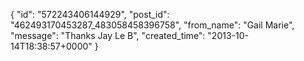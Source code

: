  {
   "id": "572243406144929",
   "post_id": "462493170453287_483058458396758",
   "from_name": "Gail Marie",
   "message": "Thanks Jay Le B",
   "created_time": "2013-10-14T18:38:57+0000"
 }
